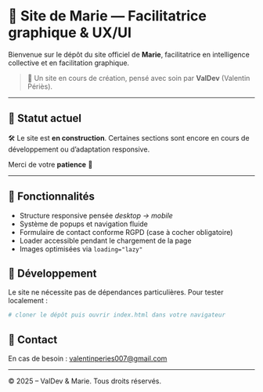 # 🌊 Site de Marie — Facilitatrice graphique & UX/UI

Bienvenue sur le dépôt du site officiel de **Marie**, facilitatrice en intelligence collective et en facilitation graphique.

> 🎨 Un site en cours de création, pensé avec soin par **ValDev** (Valentin Périès).

---

## 🔧 Statut actuel

🛠️ Le site est **en construction**.
Certaines sections sont encore en cours de développement ou d’adaptation responsive.

Merci de votre **patience** 🙏

---

## 🚀 Fonctionnalités

- Structure responsive pensée *desktop → mobile*
- Système de popups et navigation fluide
- Formulaire de contact conforme RGPD (case à cocher obligatoire)
- Loader accessible pendant le chargement de la page
- Images optimisées via `loading="lazy"`

## 🔨 Développement

Le site ne nécessite pas de dépendances particulières.
Pour tester localement :

```bash
# cloner le dépôt puis ouvrir index.html dans votre navigateur
```

## 🤝 Contact

En cas de besoin : [valentinperies007@gmail.com](mailto:valentinperies007@gmail.com)

---

© 2025 – ValDev & Marie. Tous droits réservés.
